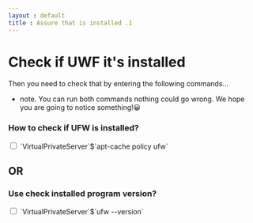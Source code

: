 ```yaml
---
layout : default
title : Assure that is installed .1
---
```


# Check if UWF it's installed
 Then you need to check that by entering the following commands...

*  note. You can run both commands nothing could go wrong. We hope you are going to notice something!:grinning:

<h3>How to check if UFW is installed?</h3>
<input type="checkbox" class="sidebar-checkbox" id="sidebar-checkbox">
`VirtualPrivateServer`$`apt-cache policy ufw`

<h2>OR</h2>

<h3>Use check installed program version?</h3>
<input type="checkbox" class="sidebar-checkbox" id="sidebar-checkbox">
`VirtualPrivateServer`$`ufw --version`

